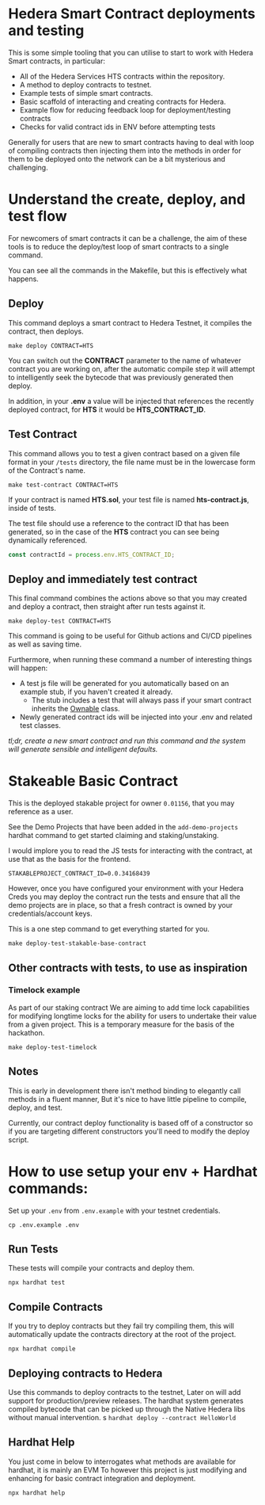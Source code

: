 # Hedera Smart Contract deployments and testing 

This is some simple tooling that you can utilise to start to work with Hedera Smart contracts, in particular:

- All of the Hedera Services HTS contracts within the repository.
- A method to deploy contracts to testnet.
- Example tests of simple smart contracts.
- Basic scaffold of interacting and creating contracts for Hedera.
- Example flow for reducing feedback loop for deployment/testing contracts
- Checks for valid contract ids in ENV before attempting tests  

Generally for users that are new to smart contracts having to deal with loop of compiling contracts then injecting them into the methods in order for them to be deployed onto the network can be a bit mysterious and challenging.

# Understand the create, deploy, and test flow

For newcomers of smart contracts it can be a challenge, the aim of these tools is to reduce the deploy/test loop of smart contracts to a single command.

You can see all the commands in the Makefile, but this is effectively what happens.

## Deploy

This command deploys a smart contract to Hedera Testnet, it compiles the contract, then deploys.

```
make deploy CONTRACT=HTS
```

You can switch out the **CONTRACT** parameter to the name of whatever contract you are working on, after the automatic compile step it will attempt to intelligently seek the bytecode that was previously generated then deploy.

In addition, in your **.env** a value will be injected that references the recently deployed contract, for **HTS** it would be **HTS_CONTRACT_ID**.

## Test Contract

This command allows you to test a given contract based on a given file format in your `/tests` directory, the file name must be in the lowercase form of the Contract's name.

```
make test-contract CONTRACT=HTS
```

If your contract is named **HTS.sol**, your test file is named **hts-contract.js**, inside of tests.

The test file should use a reference to the contract ID that has been generated, so in the case of the **HTS** contract you can see being dynamically referenced.

```javascript
const contractId = process.env.HTS_CONTRACT_ID;
```

## Deploy and immediately test contract

This final command combines the actions above so that you may created and deploy a contract, then straight after run tests against it.

```
make deploy-test CONTRACT=HTS
```

This command is going to be useful for Github actions and CI/CD pipelines as well as saving time.

Furthermore, when running these command a number of interesting things will happen:

- A test js file will be generated for you automatically based on an example stub, if you haven't created it already.
  - The stub includes a test that will always pass if your smart contract inherits the [Ownable](https://github.com/OpenZeppelin/openzeppelin-contracts/blob/master/contracts/access/Ownable.sol) class.
- Newly generated contract ids will be injected into your .env and related test classes.

*tl;dr, create a new smart contract and run this command and the system will generate sensible and intelligent defaults.*

# Stakeable Basic Contract

This is the deployed stakable project for owner `0.01156`, that you may reference as a user.

See the Demo Projects that have been added in the `add-demo-projects` hardhat command to get started claiming and staking/unstaking.

I would implore you to read the JS tests for interacting with the contract, at use that as the basis for the frontend.

```
STAKABLEPROJECT_CONTRACT_ID=0.0.34168439
```

However, once you have configured your environment with your Hedera Creds you may deploy the contract run the tests and ensure that all the demo projects are in place, so that a fresh contract is owned by your credentials/account keys.

This is a one step command to get everything started for you.

```
make deploy-test-stakable-base-contract
```

## Other contracts with tests, to use as inspiration

### Timelock example

As part of our staking contract We are aiming to add time lock capabilities for modifying longtime locks for the ability for users to undertake their value from a given project. This is a temporary measure for the basis of the hackathon.

```
make deploy-test-timelock
```

## Notes

This is early in development there isn't method binding to elegantly call methods in a fluent manner, But it's nice to have little pipeline to compile, deploy, and test.

Currently, our contract deploy functionality is based off of a constructor so if you are targeting different constructors you'll need to modify the deploy script.

# How to use setup your env + Hardhat commands:

Set up your `.env` from `.env.example` with your testnet credentials.

`cp .env.example .env`

## Run Tests

These tests will compile your contracts and deploy them.

`npx hardhat test`

## Compile Contracts

If you try to deploy contracts but they fail try compiling them, this will automatically update the contracts directory at the root of the project.

`npx hardhat compile`

## Deploying contracts to Hedera

Use this commands to deploy contracts to the testnet, Later on will add support for production/preview releases. The hardhat system generates compiled bytecode that can be picked up through the Native Hedera libs without manual intervention.
s
`hardhat deploy --contract HelloWorld`

## Hardhat Help

You just come in below to interrogates what methods are available for hardhat, it is mainly an EVM To however this project is just modifying and enhancing for basic contract integration and deployment. 

```
npx hardhat help
```
